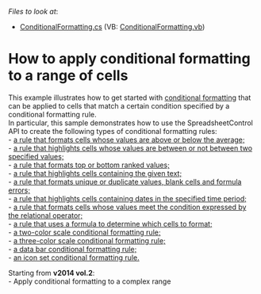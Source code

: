 <!-- default file list -->
*Files to look at*:

* [ConditionalFormatting.cs](./CS/SpreadsheetControl/SpreadsheetActions/ConditionalFormatting.cs) (VB: [ConditionalFormatting.vb](./VB/SpreadsheetControl/SpreadsheetActions/ConditionalFormatting.vb))
<!-- default file list end -->
# How to apply conditional formatting to a range of cells


<p>This example illustrates how to get started with <a href="https://documentation.devexpress.com/#WindowsForms/CustomDocument16190">conditional formatting</a> that can be applied to cells that match a certain condition specified by a conditional formatting rule.<br /> In particular, this sample demonstrates how to use the SpreadsheetControl API to create the following types of conditional formatting rules:<br /> - <a href="https://documentation.devexpress.com/#WindowsForms/CustomDocument16192">a rule that formats cells whose values are above or below the average;</a><br /> - <a href="https://documentation.devexpress.com/#WindowsForms/CustomDocument16194">a rule that highlights cells whose values are between or not between two specified values;</a><br /> - <a href="https://documentation.devexpress.com/#WindowsForms/CustomDocument16195">a rule that formats top or bottom ranked values;</a><br /> - <a href="https://documentation.devexpress.com/#WindowsForms/CustomDocument16196">a rule that highlights cells containing the given text; </a><br /> - <a href="https://documentation.devexpress.com/#WindowsForms/CustomDocument16197">a rule that formats unique or duplicate values, blank cells and formula errors;</a><br /> - <a href="https://documentation.devexpress.com/#WindowsForms/CustomDocument16198">a rule that highlights cells containing dates in the specified time period;</a><br /> - <a href="https://documentation.devexpress.com/#WindowsForms/CustomDocument16199">a rule that formats cells whose values meet the condition expressed by the relational operator;</a><br /> - <a href="https://documentation.devexpress.com/#WindowsForms/CustomDocument16200">a rule that uses a formula to determine which cells to format; </a><br /> - <a href="https://documentation.devexpress.com/#WindowsForms/CustomDocument16201">a two-color scale conditional formatting rule;</a><br /> - <a href="https://documentation.devexpress.com/#WindowsForms/CustomDocument16202">a three-color scale conditional formatting rule;</a><br /> - <a href="https://documentation.devexpress.com/#WindowsForms/CustomDocument16203">a data bar conditional formatting rule;</a><br /> - <a href="https://documentation.devexpress.com/#WindowsForms/CustomDocument16204">an icon set conditional formatting rule.</a></p>
Starting from <strong>v2014 vol.2</strong>:<br />- Apply conditional formatting to a complex range

<br/>


